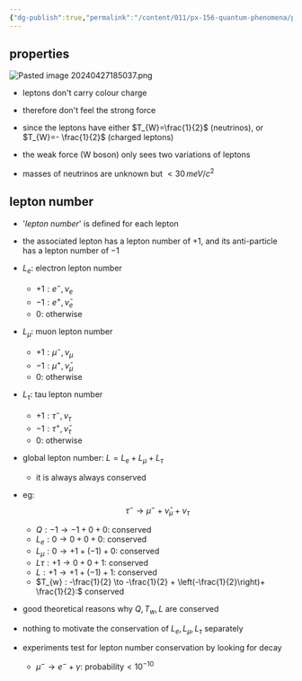 ```yaml
---
{"dg-publish":true,"permalink":"/content/011/px-156-quantum-phenomena/px-156-b-particle-physics/px-156-f-the-particle-zoo/px-156-f3-leptons/","noteIcon":"1","created":"2024-11-25T10:50:32.000+00:00","updated":"2024-11-26T20:02:49.902+00:00"}
---
```


## properties
![Pasted image 20240427185037.png](/img/user/pics/Pasted%20image%2020240427185037.png)
- leptons don't carry colour charge
- therefore don't feel the strong force

- since the leptons have either $T_{W}=\frac{1}{2}$ (neutrinos), or $T_{W}=- \frac{1}{2}$ (charged leptons)
- the weak force (W boson) only sees two variations of leptons

- masses of neutrinos are unknown but $< 30\,meV/c^{2}$
## lepton number
- '*lepton number*' is defined for each lepton
- the associated lepton has a lepton number of $+1$, and its anti-particle has a lepton number of $-1$

- $L_{e}:$ electron lepton number
	- $+1: e^{-}, \nu_{e}$ 
	- $-1: e^{+}, \bar{\nu}_{e}$
	- $0:$ otherwise
- $L_{\mu}:$ muon lepton number
	- $+1: \mu^{-}, \nu_{\mu}$ 
	- $-1: \mu^{+}, \bar{\nu}_{\mu}$
	- $0:$ otherwise
- $L_{\tau}:$ tau lepton number
	- $+1: \tau^{-}, \nu_{\tau}$ 
	- $-1: \tau^{+}, \bar{\nu}_{\tau}$
	- $0:$ otherwise

- global lepton number: $L = L_{e}+L_{\mu}+L_{\tau}$
	- it is always always conserved

- eg: 
$$\tau^{-}\to \mu^{-}+ \bar\nu_{\mu}+\nu_\tau$$
	- $Q: -1 \to -1 + 0 + 0:$ conserved
	- $L_{e}: 0 \to 0 + 0 + 0:$ conserved
	- $L_{\mu}: 0 \to +1 + (-1) + 0:$ conserved
	- $L\tau : +1 \to 0 + 0 + 1:$ conserved
	- $L: +1 \to +1 + (-1) + 1:$ conserved
	- $T_{w} : -\frac{1}{2} \to -\frac{1}{2} + \left(-\frac{1}{2}\right)+ \frac{1}{2}:$ conserved

- good theoretical reasons why $Q, T_{w}, L$ are conserved
- nothing to motivate the conservation of $L_{e}, L_{\mu}, L_{\tau}$ separately
 
- experiments test for lepton number conservation by looking for decay
	- $\mu^{-} \to e^{-}+\gamma:$ probability$<10^{-10}$
